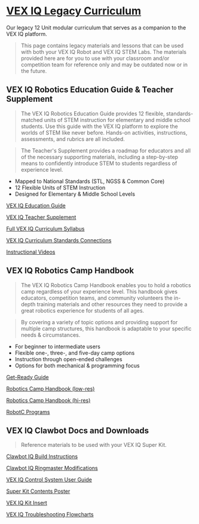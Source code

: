 # [VEX IQ Legacy Curriculum](https://education.vex.com/iq/legacy)

Our legacy 12 Unit modular curriculum that serves as a companion to the VEX IQ platform.

> This page contains legacy materials and lessons that can be used with both your VEX IQ Robot and VEX IQ STEM Labs. The materials provided here are for you to use with your classroom and/or competition team for reference only and may be outdated now or in the future.


## VEX IQ Robotics Education Guide & Teacher Supplement

> The VEX IQ Robotics Education Guide provides 12 flexible, standards-matched units of STEM instruction for elementary and middle school students. Use this guide with the VEX IQ platform to explore the worlds of STEM like never before. Hands-on activities, instructions, assessments, and rubrics are all included.

> The Teacher's Supplement provides a roadmap for educators and all of the necessary supporting materials, including a step-by-step means to confidently introduce STEM to students regardless of experience level.
-  Mapped to National Standards (STL, NGSS & Common Core)
- 12 Flexible Units of STEM Instruction
- Designed for Elementary & Middle School Levels

[VEX IQ Education Guide](https://education.vex.com/xyleme_content/legacy/iq/iq-curriculum/228-3319-750-Rev14-HQ.pdf)

[VEX IQ Teacher Supplement](https://education.vex.com/xyleme_content/legacy/iq/iq-curriculum/228-4339-750-Rev10-HQ.pdf)

[Full VEX IQ Curriculum Syllabus](https://education.vex.com/xyleme_content/legacy/iq/iq-curriculum/228-4339-750-Syllabus.pdf)

[VEX IQ Curriculum Standards Connections](https://education.vex.com/xyleme_content/legacy/iq/iq-curriculum/VEX-IQ-Curriculum-Education-Standards20170620.pdf)

[Instructional Videos](https://www.youtube.com/playlist?list=PLvvcc7S26YEgp60fNJwh64aj9ywiZ79Ta)


## VEX IQ Robotics Camp Handbook

> The VEX IQ Robotics Camp Handbook enables you to hold a robotics camp regardless of your experience level. This handbook gives educators, competition teams, and community volunteers the in-depth training materials and other resources they need to provide a great robotics experience for students of all ages.

> By covering a variety of topic options and providing support for multiple camp structures, this handbook is adaptable to your specific needs & circumstances.
- For beginner to intermediate users
- Flexible one-, three-, and five-day camp options
- Instruction through open-ended challenges
- Options for both mechanical & programming focus

[Get-Ready Guide](https://education.vex.com/xyleme_content/legacy/iq/camp/228-4411-VEX-IQ-Robotics-Camp-Handbook-Get-Ready-Guide-20150603.pdf)

[Robotics Camp Handbook (low-res)](https://education.vex.com/xyleme_content/legacy/iq/camp/228-4411-VEX-IQ-Robotics-Camp-Handbook-LR-20150612.pdf)

[Robotics Camp Handbook (hi-res)](https://education.vex.com/xyleme_content/legacy/iq/camp/228-4411-VEX-IQ-Robotics-Camp-Handbook-HR-20150612.pdf)

[RobotC Programs](https://education.vex.com/xyleme_content/legacy/iq/camp/VEX-IQ-Camp-Sample-Programs-ROBOTC-20150604.zip)


## VEX IQ Clawbot Docs and Downloads

> Reference materials to be used with your VEX IQ Super Kit.

[Clawbot IQ Build Instructions](https://education.vex.com/xyleme_content/legacy/iq/clawbot/228-3428-750-Clawbot-IQ-Build-Instructions-Rev10-20150901.pdf)

[Clawbot IQ Ringmaster Modifications](https://education.vex.com/xyleme_content/legacy/iq/clawbot/Clawbot-IQ-Ringmaster-Modifications-20170609.pdf)

[VEX IQ Control System User Guide](https://education.vex.com/xyleme_content/legacy/iq/clawbot/228-3427-750web_032019.pdf)

[Super Kit Contents Poster](https://education.vex.com/xyleme_content/legacy/iq/clawbot/228-2500-753-Super-Kit-Contents-Poster-20140804.pdf)

[VEX IQ Kit Insert](https://education.vex.com/xyleme_content/legacy/iq/clawbot/VEXIQ-Kit-Insert.pdf)

[VEX IQ Troubleshooting Flowcharts](https://education.vex.com/xyleme_content/legacy/iq/clawbot/VEX-IQ-Troubleshooting-Flowcharts-20141117.pdf)
